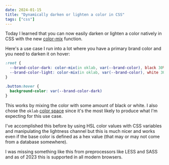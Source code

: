```yaml
---
date: 2024-01-15
title: "Dynamically darken or lighten a color in CSS"
tags: ["css"]
---
```



Today I learned that you can now easily darken or lighten a color natively in CSS with the new [color-mix](https://developer.chrome.com/docs/css-ui/css-color-mix) function.

Here's a use case I run into a lot where you have a primary brand color and you need to darken it on hover:

```css
:root {
  --brand-color-dark: color-mix(in oklab, var(--brand-color), black 30%);
  --brand-color-light: color-mix(in oklab, var(--brand-color), white 30%);
}

.button:hover {
  background-color: var(--brand-color-dark)
}
```

This works by mixing the color with some amount of black or white. I also chose the `oklab` [color space](https://developer.chrome.com/docs/css-ui/high-definition-css-color-guide#meet_the_new_web_color_spaces) since it's the most likely to produce what I'm expecting for this use case.

I've accomplished this before by using HSL color values with CSS variables and manipulating the lightness channel but this is much nicer and works even if the base color is defined as a hex value (that may or may not come from a database somewhere).

I was missing something like this from preprocessors like LESS and SASS and as of 2023 this is supported in all modern browsers.
